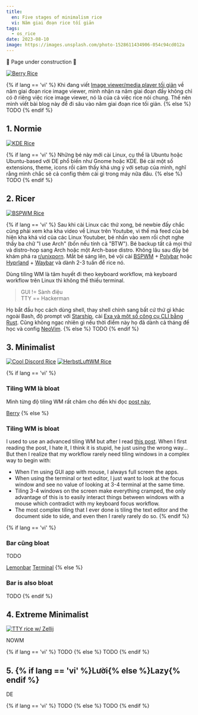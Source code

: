 ```yaml
---
title:
  en: Five stages of minimalism rice
  vi: Năm giai đoạn rice tối giản
tags:
  - os_rice
date: 2023-08-10
image: https://images.unsplash.com/photo-1528611434906-054c94cd012a
---
```


🚧 Page under construction 🚧

[![Berry Rice](https://i.redd.it/eee4rwj3ssa81.png)](https://www.reddit.com/r/unixporn/comments/s0cccz/berry_ayudark_my_super_rice)

{% if lang == 'vi' %}
  Khi đang viết [Image viewer/media player tối giản](../9/) về năm giai đoạn rice image viewer, mình nhận ra năm giai đoạn đấy không chỉ có ở riêng việc rice image viewer, nó là của cả việc rice nói chung. Thế nên mình viết bài blog này để đi sâu vào năm giai đoạn rice tối giản.
{% else %}
  TODO
{% endif %}

## 1. Normie

[![KDE Rice](https://i.imgur.com/NTHZScu.webp)](https://i.imgur.com/NTHZScu.webp)

{% if lang == 'vi' %}
  Những bé này mới cài Linux, cụ thể là Ubuntu hoặc Ubuntu-based với DE phổ biến như Gnome hoặc KDE. Bé cài một số extensions, theme, icons rồi cảm thấy khá ưng ý với setup của mình, nghĩ rằng mình chắc sẽ cả config thêm cái gì trong máy nữa đâu.
{% else %}
  TODO
{% endif %}

## 2. Ricer

[![BSPWM Rice](https://user-images.githubusercontent.com/43980777/104730274-50495600-576c-11eb-9520-890cb45815d9.png)](https://codeberg.org/NNB/dotfiles/releases/tag/v1.0.0)

{% if lang == 'vi' %}
  Sau khi cài Linux các thứ xong, bé newbie đấy chắc cũng phải xem kha kha video về Linux trên Youtube, vì thế mà feed của bé hiện kha khá vid của các Linux Youtuber, bé nhấn vào xem rồi chợt nghe thấy ba chữ "I use Arch" (bốn nếu tính cả "BTW"). Bé backup tất cả mọi thứ và distro-hop sang Arch hoặc một Arch-base distro. Không lâu sau đấy bé khám phá ra [r/unixporn](https://www.reddit.com/r/unixporn). Mắt bé sáng lên, bé vội cài [BSPWM](https://github.com/baskerville/bspwm) + [Polybar](https://polybar.github.io) hoặc [Hyprland](https://hyprland.org) + [Waybar](https://github.com/Alexays/Waybar) và dành 2-3 tuần để rice nó.

  Dùng tiling WM là tâm huyết đi theo keyboard workflow, mà keyboard workflow trên Linux thì không thể thiếu terminal.

  > <span class="font-mono">GUI != Sành điệu<br>
  > TTY == Hackerman</span>

  Họ bắt đầu học cách dùng shell, thay shell chính sang bất cứ thứ gì khác ngoài Bash, độ prompt với [Starship](https://starship.rs), cài [Exa và một số công cụ CLI bằng Rust](https://github.com/sts10/rust-command-line-utilities#unix-to-rust-replacements-or-near-replacements). Cũng không ngạc nhiên gì nếu thời điểm này họ đã dành cả tháng để học và config [NeoVim](https://neovim.io).
{% else %}
  TODO
{% endif %}

## 3. Minimalist

[![Cool Discord Rice](https://i.imgur.com/Sb9iZcz.webp)](https://discord.com/channels/635612648934735892/1033210791320625243/1033339746463789096)
[![HerbstLuftWM Rice](https://user-images.githubusercontent.com/43980777/172338839-482602d7-d57b-4152-a368-2333cf4c0d79.png)](https://codeberg.org/NNB/dotfiles/releases/tag/v3.3.0)

{% if lang == 'vi' %}
  ### Tiling WM là bloat

  Mình từng độ tiling WM rất chăm cho đến khi đọc [post này](http://xahlee.info/linux/why_tiling_window_manager_sucks.html),

  [Berry](https://berrywm.org)
{% else %}
  ### Tiling WM is bloat

  I used to use an advanced tiling WM but after I read [this post](http://xahlee.info/linux/why_tiling_window_manager_sucks.html). When I first reading the post, I hate it, I think it is stupid, he just using the wrong way... But then I realize that my workflow rarely need tiling windows in a complex way to begin with:

  - When I'm using GUI app with mouse, I always full screen the apps.
  - When using the terminal or text editor, I just want to look at the focus window and see no value of looking at 3-4 terminal at the same time.
  - Tiling 3-4 windows on the screen make everything cramped, the only advantage of this is to easily interact things between windows with a mouse which contradict with my keyboard focus workflow.
  - The most complex tiling that I ever done is tiling the text editor and the document side to side, and even then I rarely rarely do so.
{% endif %}

{% if lang == 'vi' %}
  ### Bar cũng bloat

  TODO

  [Lemonbar](https://github.com/LemonBoy/bar)
  [Terminal](https://sw.kovidgoyal.net/kitty/kittens/panel/#command-line-interface)
{% else %}
  ### Bar is also bloat

  TODO
{% endif %}

## 4. Extreme Minimalist

[![TTY rice w/ Zellij](https://user-images.githubusercontent.com/43980777/218121026-2d2ddb94-5105-4df8-a6a9-8ab632b69ce3.png)](https://codeberg.org/NNB/dotfiles/releases/tag/v3.5.0)

NOWM

{% if lang == 'vi' %}
  TODO
{% else %}
  TODO
{% endif %}

## 5. {% if lang == 'vi' %}Lười{% else %}Lazy{% endif %}

DE

{% if lang == 'vi' %}
  TODO
{% else %}
  TODO
{% endif %}
